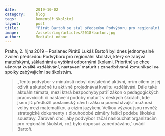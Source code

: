 ```yaml
---
date:         2019-10-02
category:     blog
tags:         komentář školství
layout:       post
title:        "Pirát Bartoň se stal předsedou Podvýboru pro regionální školství"
image:        /assets/img/articles/2018/barton.jpg
author:       Mediální odbor
---
```



Praha, 2. října 2019 – Poslanec Pirátů Lukáš Bartoň byl dnes jednomyslně zvolen předsedou Podvýboru pro regionální školství, který se zabývá mateřskými, základními a vyššími odbornými školami. Prioritně se chce věnovat kvalitě vzdělávání, nastavení maturit a zanedbávané komunikaci se spolky zabývajícími se školstvím.


> „Tento podvýbor v minulosti nebyl dostatečně aktivní, mým cílem je jej oživit a skutečně tu aktivně projednávat kvalitu vzdělávání. Dále také aktuální témata, mezi která bezpochyby patří zákon o pedagogických pracovnících či nastavení podoby maturit v českých školách, kde jsem již předložil poslanecký návrh zákona ponechávající možnost volby mezi matematikou a cizím jazykem. Velkou výzvou jsou rovněž strategické dokumenty a dlouhodobé záměry řešící podobu školské soustavy. Zároveň chci, aby podvýbor začal naslouchat organizacím pro regionální školství, což bylo doposud zanedbáváno,” uvádí Bartoň.  
